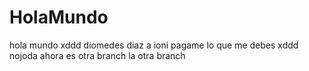 # HolaMundo
hola mundo xddd diomedes diaz a
ioni pagame lo que me debes xddd
nojoda ahora es otra branch
la otra branch
